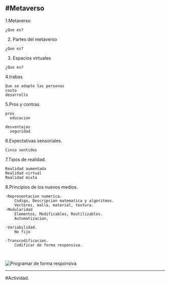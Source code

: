 #Metaverso
---
1.Metaverso
```psc
¿Que es?
```
2. Partes del metaverso
```psc
¿Que es?
```
3. Espacios virtuales
```psc
¿Que es?
```
4.trabas
```psc
Que se adapte las personas
costo
desarrollo
```
5.Pros y contras.
```psc
pros
  educacion

desventajas
  seguridad
```

6.Expectativas sensoriales.
```psc
Cinco sentidos
```
7.Tipos de realidad.
```psc
Realidad aumentada
Realidad virtual
Realidad mixta
```

8.Principios de los nuevos medios.
```psc
·Representacion numerica.
    Codigo, Descripcion matematica y algoritmos.
    Vectores, malla, material, textura.
·Modularidad
    Elementos, Modificables, Reutilizables.
    Automatizacion, 

·Variabilidad.
    No fijo

·Transcodificacion.
    Codificar de forma responsiva.



```

<image src="https://www.w3schools.com/css/img_temp_band.jpg" alt="Programar de forma responsiva">

---
#Actividad.

